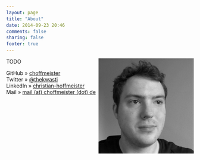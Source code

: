 ```yaml
---
layout: page
title: "About"
date: 2014-09-23 20:46
comments: false
sharing: false
footer: true
---
```


<img src="/images/photo.jpg" alt="Photo" class="img-thumbnail" width="256" height="256" style="float: right;" />

TODO

GitHub &raquo; [choffmeister](https://github.com/choffmeister)<br />
Twitter &raquo; [@thekwasti](https://twitter.com/thekwasti)<br />
LinkedIn &raquo; [christian-hoffmeister](http://de.linkedin.com/pub/christian-hoffmeister/90/b01/571)<br />
Mail &raquo; [mail (at) choffmeister (dot) de](http://pgp.mit.edu/pks/lookup?op=vindex&search=0xF39C1CAFCFC1D202)<br />
